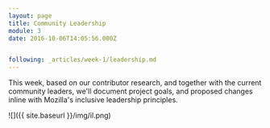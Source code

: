 ```yaml
---
layout: page
title: Community Leadership
module: 3
date: 2016-10-06T14:05:56.000Z


following: _articles/week-1/leadership.md
---
```


This week, based on our contributor research,  and together with the current community leaders, we'll document project goals, and proposed changes inline with Mozilla's inclusive leadership principles.  


![]({{ site.baseurl }}/img/il.png)
